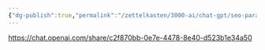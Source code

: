 ```yaml
---
{"dg-publish":true,"permalink":"/zettelkasten/3000-ai/chat-gpt/seo-para-youtube/","created":"","updated":""}
---
```


https://chat.openai.com/share/c2f870bb-0e7e-4478-8e40-d523b1e34a50